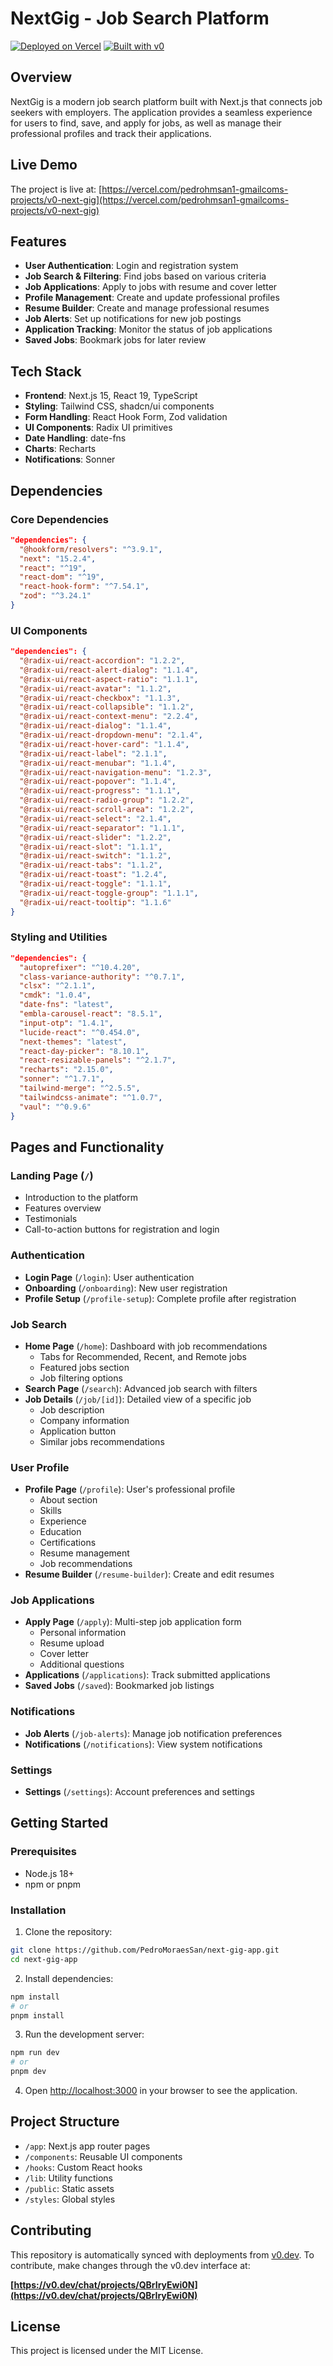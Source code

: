 # NextGig - Job Search Platform

[![Deployed on Vercel](https://img.shields.io/badge/Deployed%20on-Vercel-black?style=for-the-badge&logo=vercel)](https://vercel.com/pedrohmsan1-gmailcoms-projects/v0-next-gig)
[![Built with v0](https://img.shields.io/badge/Built%20with-v0.dev-black?style=for-the-badge)](https://v0.dev/chat/projects/QBrIryEwi0N)

## Overview

NextGig is a modern job search platform built with Next.js that connects job seekers with employers. The application provides a seamless experience for users to find, save, and apply for jobs, as well as manage their professional profiles and track their applications.

## Live Demo

The project is live at: [https://vercel.com/pedrohmsan1-gmailcoms-projects/v0-next-gig](https://vercel.com/pedrohmsan1-gmailcoms-projects/v0-next-gig)

## Features

- **User Authentication**: Login and registration system
- **Job Search & Filtering**: Find jobs based on various criteria
- **Job Applications**: Apply to jobs with resume and cover letter
- **Profile Management**: Create and update professional profiles
- **Resume Builder**: Create and manage professional resumes
- **Job Alerts**: Set up notifications for new job postings
- **Application Tracking**: Monitor the status of job applications
- **Saved Jobs**: Bookmark jobs for later review

## Tech Stack

- **Frontend**: Next.js 15, React 19, TypeScript
- **Styling**: Tailwind CSS, shadcn/ui components
- **Form Handling**: React Hook Form, Zod validation
- **UI Components**: Radix UI primitives
- **Date Handling**: date-fns
- **Charts**: Recharts
- **Notifications**: Sonner

## Dependencies

### Core Dependencies

```json
"dependencies": {
  "@hookform/resolvers": "^3.9.1",
  "next": "15.2.4",
  "react": "^19",
  "react-dom": "^19",
  "react-hook-form": "^7.54.1",
  "zod": "^3.24.1"
}
```

### UI Components

```json
"dependencies": {
  "@radix-ui/react-accordion": "1.2.2",
  "@radix-ui/react-alert-dialog": "1.1.4",
  "@radix-ui/react-aspect-ratio": "1.1.1",
  "@radix-ui/react-avatar": "1.1.2",
  "@radix-ui/react-checkbox": "1.1.3",
  "@radix-ui/react-collapsible": "1.1.2",
  "@radix-ui/react-context-menu": "2.2.4",
  "@radix-ui/react-dialog": "1.1.4",
  "@radix-ui/react-dropdown-menu": "2.1.4",
  "@radix-ui/react-hover-card": "1.1.4",
  "@radix-ui/react-label": "2.1.1",
  "@radix-ui/react-menubar": "1.1.4",
  "@radix-ui/react-navigation-menu": "1.2.3",
  "@radix-ui/react-popover": "1.1.4",
  "@radix-ui/react-progress": "1.1.1",
  "@radix-ui/react-radio-group": "1.2.2",
  "@radix-ui/react-scroll-area": "1.2.2",
  "@radix-ui/react-select": "2.1.4",
  "@radix-ui/react-separator": "1.1.1",
  "@radix-ui/react-slider": "1.2.2",
  "@radix-ui/react-slot": "1.1.1",
  "@radix-ui/react-switch": "1.1.2",
  "@radix-ui/react-tabs": "1.1.2",
  "@radix-ui/react-toast": "1.2.4",
  "@radix-ui/react-toggle": "1.1.1",
  "@radix-ui/react-toggle-group": "1.1.1",
  "@radix-ui/react-tooltip": "1.1.6"
}
```

### Styling and Utilities

```json
"dependencies": {
  "autoprefixer": "^10.4.20",
  "class-variance-authority": "^0.7.1",
  "clsx": "^2.1.1",
  "cmdk": "1.0.4",
  "date-fns": "latest",
  "embla-carousel-react": "8.5.1",
  "input-otp": "1.4.1",
  "lucide-react": "^0.454.0",
  "next-themes": "latest",
  "react-day-picker": "8.10.1",
  "react-resizable-panels": "^2.1.7",
  "recharts": "2.15.0",
  "sonner": "^1.7.1",
  "tailwind-merge": "^2.5.5",
  "tailwindcss-animate": "^1.0.7",
  "vaul": "^0.9.6"
}
```

## Pages and Functionality

### Landing Page (`/`)
- Introduction to the platform
- Features overview
- Testimonials
- Call-to-action buttons for registration and login

### Authentication
- **Login Page** (`/login`): User authentication
- **Onboarding** (`/onboarding`): New user registration
- **Profile Setup** (`/profile-setup`): Complete profile after registration

### Job Search
- **Home Page** (`/home`): Dashboard with job recommendations
  - Tabs for Recommended, Recent, and Remote jobs
  - Featured jobs section
  - Job filtering options
- **Search Page** (`/search`): Advanced job search with filters
- **Job Details** (`/job/[id]`): Detailed view of a specific job
  - Job description
  - Company information
  - Application button
  - Similar jobs recommendations

### User Profile
- **Profile Page** (`/profile`): User's professional profile
  - About section
  - Skills
  - Experience
  - Education
  - Certifications
  - Resume management
  - Job recommendations
- **Resume Builder** (`/resume-builder`): Create and edit resumes

### Job Applications
- **Apply Page** (`/apply`): Multi-step job application form
  - Personal information
  - Resume upload
  - Cover letter
  - Additional questions
- **Applications** (`/applications`): Track submitted applications
- **Saved Jobs** (`/saved`): Bookmarked job listings

### Notifications
- **Job Alerts** (`/job-alerts`): Manage job notification preferences
- **Notifications** (`/notifications`): View system notifications

### Settings
- **Settings** (`/settings`): Account preferences and settings

## Getting Started

### Prerequisites
- Node.js 18+ 
- npm or pnpm

### Installation

1. Clone the repository:
```bash
git clone https://github.com/PedroMoraesSan/next-gig-app.git
cd next-gig-app
```

2. Install dependencies:
```bash
npm install
# or
pnpm install
```

3. Run the development server:
```bash
npm run dev
# or
pnpm dev
```

4. Open [http://localhost:3000](http://localhost:3000) in your browser to see the application.

## Project Structure

- `/app`: Next.js app router pages
- `/components`: Reusable UI components
- `/hooks`: Custom React hooks
- `/lib`: Utility functions
- `/public`: Static assets
- `/styles`: Global styles

## Contributing

This repository is automatically synced with deployments from [v0.dev](https://v0.dev). To contribute, make changes through the v0.dev interface at:

**[https://v0.dev/chat/projects/QBrIryEwi0N](https://v0.dev/chat/projects/QBrIryEwi0N)**

## License

This project is licensed under the MIT License.
